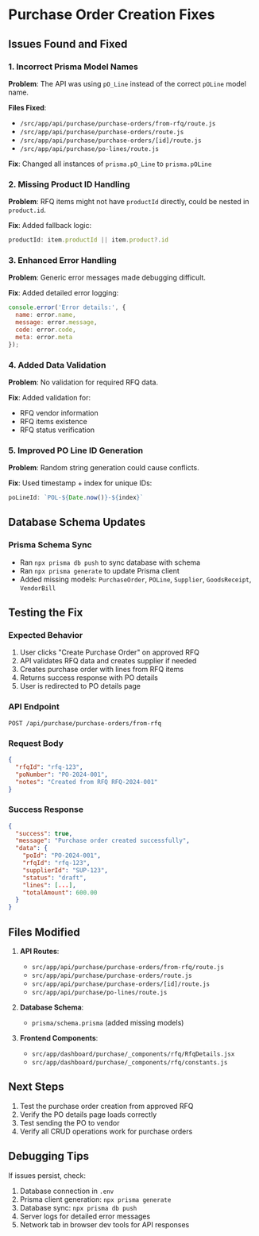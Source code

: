# Purchase Order Creation Fixes

## Issues Found and Fixed

### 1. **Incorrect Prisma Model Names**
**Problem**: The API was using `pO_Line` instead of the correct `pOLine` model name.

**Files Fixed**:
- `/src/app/api/purchase/purchase-orders/from-rfq/route.js`
- `/src/app/api/purchase/purchase-orders/route.js`
- `/src/app/api/purchase/purchase-orders/[id]/route.js`
- `/src/app/api/purchase/po-lines/route.js`

**Fix**: Changed all instances of `prisma.pO_Line` to `prisma.pOLine`

### 2. **Missing Product ID Handling**
**Problem**: RFQ items might not have `productId` directly, could be nested in `product.id`.

**Fix**: Added fallback logic:
```javascript
productId: item.productId || item.product?.id
```

### 3. **Enhanced Error Handling**
**Problem**: Generic error messages made debugging difficult.

**Fix**: Added detailed error logging:
```javascript
console.error('Error details:', {
  name: error.name,
  message: error.message,
  code: error.code,
  meta: error.meta
});
```

### 4. **Added Data Validation**
**Problem**: No validation for required RFQ data.

**Fix**: Added validation for:
- RFQ vendor information
- RFQ items existence
- RFQ status verification

### 5. **Improved PO Line ID Generation**
**Problem**: Random string generation could cause conflicts.

**Fix**: Used timestamp + index for unique IDs:
```javascript
poLineId: `POL-${Date.now()}-${index}`
```

## Database Schema Updates

### Prisma Schema Sync
- Ran `npx prisma db push` to sync database with schema
- Ran `npx prisma generate` to update Prisma client
- Added missing models: `PurchaseOrder`, `POLine`, `Supplier`, `GoodsReceipt`, `VendorBill`

## Testing the Fix

### Expected Behavior
1. User clicks "Create Purchase Order" on approved RFQ
2. API validates RFQ data and creates supplier if needed
3. Creates purchase order with lines from RFQ items
4. Returns success response with PO details
5. User is redirected to PO details page

### API Endpoint
```
POST /api/purchase/purchase-orders/from-rfq
```

### Request Body
```json
{
  "rfqId": "rfq-123",
  "poNumber": "PO-2024-001",
  "notes": "Created from RFQ RFQ-2024-001"
}
```

### Success Response
```json
{
  "success": true,
  "message": "Purchase order created successfully",
  "data": {
    "poId": "PO-2024-001",
    "rfqId": "rfq-123",
    "supplierId": "SUP-123",
    "status": "draft",
    "lines": [...],
    "totalAmount": 600.00
  }
}
```

## Files Modified

1. **API Routes**:
   - `src/app/api/purchase/purchase-orders/from-rfq/route.js`
   - `src/app/api/purchase/purchase-orders/route.js`
   - `src/app/api/purchase/purchase-orders/[id]/route.js`
   - `src/app/api/purchase/po-lines/route.js`

2. **Database Schema**:
   - `prisma/schema.prisma` (added missing models)

3. **Frontend Components**:
   - `src/app/dashboard/purchase/_components/rfq/RfqDetails.jsx`
   - `src/app/dashboard/purchase/_components/rfq/constants.js`

## Next Steps

1. Test the purchase order creation from approved RFQ
2. Verify the PO details page loads correctly
3. Test sending the PO to vendor
4. Verify all CRUD operations work for purchase orders

## Debugging Tips

If issues persist, check:
1. Database connection in `.env`
2. Prisma client generation: `npx prisma generate`
3. Database sync: `npx prisma db push`
4. Server logs for detailed error messages
5. Network tab in browser dev tools for API responses
